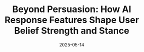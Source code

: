 ---
title: "Beyond Persuasion: How AI Response Features Shape User Belief Strength and Stance"
collection: publications
category: manuscripts
venue: 'ACM Conference on Computer-Supported Cooperative Work and Social Computing (Under Review)'
date: 2025-05-14
---